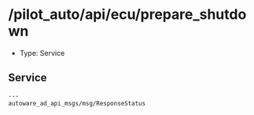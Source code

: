 # /pilot_auto/api/ecu/prepare_shutdown

- Type: Service

## Service

```txt
---
autoware_ad_api_msgs/msg/ResponseStatus
```
